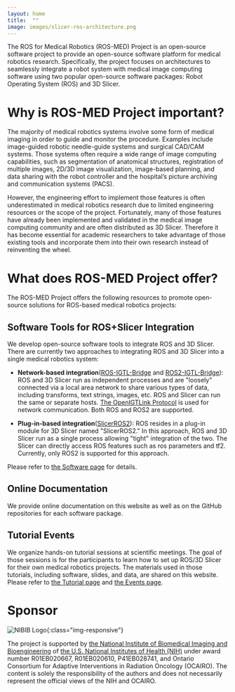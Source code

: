```yaml
---
layout: home
title:  ""
image: images/slicer-ros-architecture.png
---
```



The ROS for Medical Robotics (ROS-MED) Project is an open-source software project to provide an open-source software platform for medical robotics research. Specifically, the project focuses on architectures to seamlessly integrate a robot system with medical image computing software using two popular open-source software packages: Robot Operating System (ROS) and 3D Slicer.


# Why is ROS-MED Project important?

The majority of medical robotics systems involve some form of medical imaging in order to guide and monitor the procedure. Examples include image-guided robotic needle-guide systems and surgical CAD/CAM systems. Those systems often require a wide range of image computing capabilities, such as segmentation of anatomical structures, registration of multiple images, 2D/3D image visualization, image-based planning, and data sharing with the robot controller and the hospital’s picture archiving and communication systems (PACS).

However, the engineering effort to implement those features is often underestimated in medical robotics research due to limited engineering resources or the scope of the project. Fortunately, many of those features have already been implemented and validated in the medical image computing community and are often distributed as 3D Slicer. Therefore it has become essential for academic researchers to take advantage of those existing tools and incorporate them into their own research instead of reinventing the wheel.


# What does ROS-MED Project offer?

The ROS-MED Project offers the following resources to promote open-source solutions for ROS-based medical robotics projects:

## Software Tools for ROS+Slicer Integration

We develop open-source software tools to integrate ROS and 3D Slicer. There are currently two approaches to integrating ROS and 3D Slicer into a single medical robotics system:

- __Network-based integration__([ROS-IGTL-Bridge](https://github.com/openigtlink/ROS-IGTL-Bridge) and [ROS2-IGTL-Bridge](https://github.com/openigtlink/ros2_igtl_bridge)): ROS and 3D Slicer run as independent processes and are "loosely" connected via a local area network to share various types of data, including transforms, text strings, images, etc. ROS and Slicer can run the same or separate hosts. [The OpenIGTLink Protocol](https://openigtlink.org/) is used for network communication. Both ROS and ROS2 are supported.

- __Plug-in-based integration__([SlicerROS2](https://github.com/rosmed/slicer_ros2_module)): ROS resides in a plug-in module for 3D Slicer named "SlicerROS2." In this approach, ROS and 3D Slicer run as a single process allowing "tight" integration of the two. The Slicer can directly access ROS features such as ros parameters and tf2. Currently, only ROS2 is supported for this approach.

Please refer to [the Software page](/software/) for details.

## Online Documentation

We provide online documentation on this website as well as on the GitHub repositories for each software package. 


## Tutorial Events

We organize hands-on tutorial sessions at scientific meetings. The goal of those sessions is for the participants to learn how to set up ROS/3D Slicer for their own medical robotics projects. The materials used in those tutorials, including software, slides, and data, are shared on this website. Please refer to [the Tutorial page](/tutorials/) and [the Events page](/events/).


# Sponsor


![NIBIB Logo](https://www.nibib.nih.gov/sites/default/files/nibib_logo.png){:class="img-responsive"}

The project is supported by [the National Institute of Biomedical Imaging and Bioengineering](https://www.nibib.nih.gov) of [the U.S. National Institutes of Health (NIH)](https://www.nih.gov) under award number R01EB020667, R01EB020610, P41EB028741, and Ontario Consortium for Adaptive Interventions in Radiation Oncology (OCAIRO). The content is solely the responsibility of the authors and does not necessarily represent the official views of the NIH and OCAIRO.




